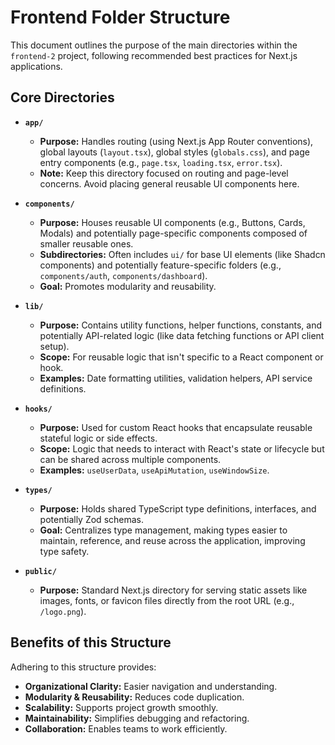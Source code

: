 # Frontend Folder Structure

This document outlines the purpose of the main directories within the `frontend-2` project, following recommended best practices for Next.js applications.

## Core Directories

*   **`app/`**
    *   **Purpose:** Handles routing (using Next.js App Router conventions), global layouts (`layout.tsx`), global styles (`globals.css`), and page entry components (e.g., `page.tsx`, `loading.tsx`, `error.tsx`).
    *   **Note:** Keep this directory focused on routing and page-level concerns. Avoid placing general reusable UI components here.

*   **`components/`**
    *   **Purpose:** Houses reusable UI components (e.g., Buttons, Cards, Modals) and potentially page-specific components composed of smaller reusable ones.
    *   **Subdirectories:** Often includes `ui/` for base UI elements (like Shadcn components) and potentially feature-specific folders (e.g., `components/auth`, `components/dashboard`).
    *   **Goal:** Promotes modularity and reusability.

*   **`lib/`**
    *   **Purpose:** Contains utility functions, helper functions, constants, and potentially API-related logic (like data fetching functions or API client setup).
    *   **Scope:** For reusable logic that isn't specific to a React component or hook.
    *   **Examples:** Date formatting utilities, validation helpers, API service definitions.

*   **`hooks/`**
    *   **Purpose:** Used for custom React hooks that encapsulate reusable stateful logic or side effects.
    *   **Scope:** Logic that needs to interact with React's state or lifecycle but can be shared across multiple components.
    *   **Examples:** `useUserData`, `useApiMutation`, `useWindowSize`.

*   **`types/`**
    *   **Purpose:** Holds shared TypeScript type definitions, interfaces, and potentially Zod schemas.
    *   **Goal:** Centralizes type management, making types easier to maintain, reference, and reuse across the application, improving type safety.

*   **`public/`**
    *   **Purpose:** Standard Next.js directory for serving static assets like images, fonts, or favicon files directly from the root URL (e.g., `/logo.png`).

## Benefits of this Structure

Adhering to this structure provides:

*   **Organizational Clarity:** Easier navigation and understanding.
*   **Modularity & Reusability:** Reduces code duplication.
*   **Scalability:** Supports project growth smoothly.
*   **Maintainability:** Simplifies debugging and refactoring.
*   **Collaboration:** Enables teams to work efficiently. 